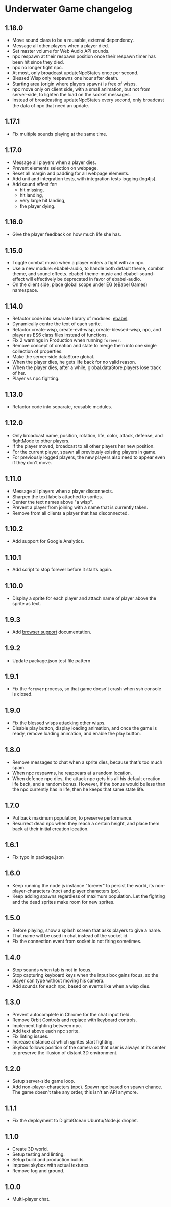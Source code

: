 # Underwater Game changelog

## 1.18.0
- Move sound class to be a reusable, external dependency.
- Message all other players when a player died.
- Set master volume for Web Audio API sounds.
- npc respawn at their respawn position once their respawn timer has been hit since they died.
- npc no longer fight npc.
- At most, only broadcast updateNpcStates once per second.
- Blessed Wisp only respawns one hour after death.
- Starting area (origin where players spawn) is free of wisps.
- npc move only on client side, with a small animation, but not from server-side, to lighten the load on the socket messages.
- Instead of broadcasting updateNpcStates every second, only broadcast the data of npc that need an update.

## 1.17.1
- Fix multiple sounds playing at the same time.

## 1.17.0
- Message all players when a player dies.
- Prevent elements selection on webpage.
- Reset all margin and padding for all webpage elements.
- Add unit and integration tests, with integration tests logging (log4js).
- Add sound effect for:
  - hit missing,
  - hit landing,
  - very large hit landing,
  - the player dying.

## 1.16.0
- Give the player feedback on how much life she has.

## 1.15.0
- Toggle combat music when a player enters a fight with an npc.
- Use a new module: ebabel-audio, to handle both default theme, combat theme, and sound effects. ebabel-theme-music and ebabel-sound-effect will effectively be deprecated in favor of ebabel-audio.
- On the client side, place global scope under EG (eBabel Games) namespace.

## 1.14.0
- Refactor code into separate library of modules: [ebabel](https://www.npmjs.com/package/ebabel).
- Dynamically centre the text of each sprite.
- Refactor create-wisp, create-evil-wisp, create-blessed-wisp, npc, and player as ES6 class files instead of functions.
- Fix 2 warnings in Production when running `forever`.
- Remove concept of creation and state to merge them into one single collection of properties.
- Make the server-side dataStore global.
- When the player dies, he gets life back for no valid reason.
- When the player dies, after a while, global.dataStore.players lose track of her.
- Player vs npc fighting.

## 1.13.0
- Refactor code into separate, reusable modules.

## 1.12.0
- Only broadcast name, position, rotation, life, color, attack, defense, and fightMode to other players.
- If the player moved, broadcast to all other players her new position.
- For the current player, spawn all previously existing players in game.
- For previously logged players, the new players also need to appear even if they don't move.

## 1.11.0
- Message all players when a player disconnects.
- Sharpen the text labels attached to sprites.
- Center the text names above "a wisp".
- Prevent a player from joining with a name that is currently taken.
- Remove from all clients a player that has disconnected.

## 1.10.2
- Add support for Google Analytics.

## 1.10.1
- Add script to stop forever before it starts again.

## 1.10.0
- Display a sprite for each player and attach name of player above the sprite as text.

## 1.9.3
- Add [browser support](BROWSER_SUPPORT.md) documentation.

## 1.9.2
- Update package.json test file pattern

## 1.9.1
- Fix the `forever` process, so that game doesn't crash when ssh console is closed.

## 1.9.0
- Fix the blessed wisps attacking other wisps.
- Disable play button, display loading animation, and once the game is ready, remove loading animation, and enable the play button.

## 1.8.0
- Remove messages to chat when a sprite dies, because that's too much spam.
- When npc respawns, he reappears at a random location.
- When defence npc dies, the attack npc gets his all his default creation life back, and a random bonus. However, if the bonus would be less than the npc currently has in life, then he keeps that same state life.

## 1.7.0
- Put back maximum population, to preserve performance.
- Resurrect dead npc when they reach a certain height, and place them back at their initial creation location.

## 1.6.1
- Fix typo in package.json

## 1.6.0
- Keep running the node.js instance "forever" to persist the world, its non-player-characters (npc) and player characters (pc).
- Keep adding spawns regardless of maximum population. Let the fighting and the dead sprites make room for new sprites.

## 1.5.0
- Before playing, show a splash screen that asks players to give a name.
- That name will be used in chat instead of the socket id.
- Fix the connection event from socket.io not firing sometimes.

## 1.4.0
- Stop sounds when tab is not in focus.
- Stop capturing keyboard keys when the input box gains focus, so the player can type without moving his camera.
- Add sounds for each npc, based on events like when a wisp dies.

## 1.3.0
- Prevent autocomplete in Chrome for the chat input field.
- Remove Orbit Controls and replace with keyboard controls.
- Implement fighting between npc.
- Add text above each npc sprite.
- Fix linting issues.
- Increase distance at which sprites start fighting.
- Skybox follows position of the camera so that user is always at its center to preserve the illusion of distant 3D environment.

## 1.2.0
- Setup server-side game loop.
- Add non-player-characters (npc). Spawn npc based on spawn chance. The game doesn't take any order, this isn't an API anymore.

## 1.1.1
- Fix the deployment to DigitalOcean Ubuntu/Node.js droplet.

## 1.1.0
- Create 3D world.
- Setup testing and linting.
- Setup build and production builds.
- Improve skybox with actual textures.
- Remove fog and ground.

## 1.0.0
- Multi-player chat.
